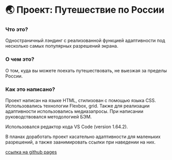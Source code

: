 ﻿# 🌏 Проект: Путешествие по России

### Что это?

Одностраничный лэндинг с реализованной функцией адаптивности под несколько самых популярных разрешений экрана.

### О чем это?

О том, куда вы можете поехать путешествовать, не выезжая за пределы России.

### Как это написано?

Проект написан на языке HTML, стилизован с помощью языка CSS. Использовались технологии Flexbox, grid. 
Также для реализации адаптивности использовались медиазапросы. При написании руководствовался методологией БЭМ.

Использовался редактор кода VS Code (version 1.64.2).

В планах доработать проект касательно адаптивности для маленьких разрешений, а также заанимировать ссылки при наведении на них.

[ссылка на github pages](https://igordetkin.github.io/russian-travel/)

